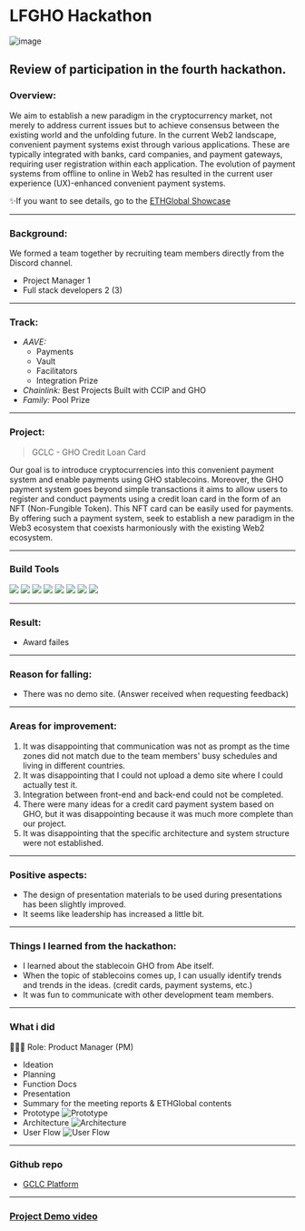 # LFGHO Hackathon
![image](https://storage.googleapis.com/ethglobal-api-production/event%2Fpbwky%2Fimages%2F1704482572155_avara-ghost.png)

## Review of participation in the fourth hackathon.

### Overview:
We aim to establish a new paradigm in the cryptocurrency market, not merely to address current issues but to achieve consensus between the existing world and the unfolding future. In the current Web2 landscape, convenient payment systems exist through various applications. These are typically integrated with banks, card companies, and payment gateways, requiring user registration within each application. The evolution of payment systems from offline to online in Web2 has resulted in the current user experience (UX)-enhanced convenient payment systems.

✨If you want to see details, go to the [ETHGlobal Showcase](https://ethglobal.com/showcase/gclc-9vtzp)

---
### Background:
We formed a team together by recruiting team members directly from the Discord channel.
- Project Manager 1
- Full stack developers 2 (3)

---
### Track:
- *AAVE:*
  - Payments
  - Vault
  - Facilitators
  - Integration Prize
- *Chainlink:* Best Projects Built with CCIP and GHO
- *Family:* Pool Prize

---
### Project:
> GCLC - GHO Credit Loan Card

Our goal is to introduce cryptocurrencies into this convenient payment system and enable payments using GHO stablecoins. Moreover, the GHO payment system goes beyond simple transactions it aims to allow users to register and conduct payments using a credit loan card in the form of an NFT (Non-Fungible Token). This NFT card can be easily used for payments. By offering such a payment system, seek to establish a new paradigm in the Web3 ecosystem that coexists harmoniously with the existing Web2 ecosystem.

---
### Build Tools
<img src="https://img.shields.io/badge/Typescript-3178C6?style=flat&logo=typescript&logoColor=white"/> <img src="https://img.shields.io/badge/Go-00ADD8?style=flat&logo=go&logoColor=white"/> <img src="https://img.shields.io/badge/JavaScript-F7DF1E?style=flat&logo=javascript&logoColor=white"/> <img src="https://img.shields.io/badge/Next.js-ffffff?style=flat&logo=nextdotjs&logoColor=black"/> <img src="https://img.shields.io/badge/React-61DAFB?style=flat&logo=react&logoColor=white"/> <img src="https://img.shields.io/badge/Solidity-363636?style=flat&logo=solidity&logoColor=white"/> <img src="https://img.shields.io/badge/Web3.js-F16822?style=flat&logo=web3dotjs&logoColor=white"/> <img src="https://img.shields.io/badge/Chainlink-375BD2?style=flat&logo=chainlink&logoColor=white"/>

---
### Result:
- Award failes

---
### Reason for falling:
- There was no demo site. (Answer received when requesting feedback)

---
### Areas for improvement:
1) It was disappointing that communication was not as prompt as the time zones did not match due to the team members' busy schedules and living in different countries.
2) It was disappointing that I could not upload a demo site where I could actually test it.
3) Integration between front-end and back-end could not be completed.
4) There were many ideas for a credit card payment system based on GHO, but it was disappointing because it was much more complete than our project.
5) It was disappointing that the specific architecture and system structure were not established.

---
### Positive aspects:
- The design of presentation materials to be used during presentations has been slightly improved.
- It seems like leadership has increased a little bit.

---
### Things I learned from the hackathon:
- I learned about the stablecoin GHO from Abe itself.
- When the topic of stablecoins comes up, I can usually identify trends and trends in the ideas. (credit cards, payment systems, etc.)
- It was fun to communicate with other development team members.

---
### What i did
👨🏼‍💻 Role: Product Manager (PM)

- Ideation
- Planning
- Function Docs
- Presentation
- Summary for the meeting reports & ETHGlobal contents
- Prototype
![Prototype](https://github.com/Joseph-hackathon/hackathon/assets/144579614/b357d7fe-8c0d-4d14-908f-c3697aed8f78)
- Architecture
![Architecture](https://github.com/Joseph-hackathon/hackathon/assets/144579614/5694a6c7-f93b-4a0c-867b-548af727a670)
- User Flow
![User Flow](https://github.com/Joseph-hackathon/hackathon/assets/144579614/80cf6a85-3d86-4e15-b268-c0527b6a3446)

---
### Github repo
- [GCLC Platform](https://github.com/PrintRH/LFGHO-GHO-CLC)

---
### [Project Demo video](https://ethglobal.com/showcase/gclc-9vtzp)
